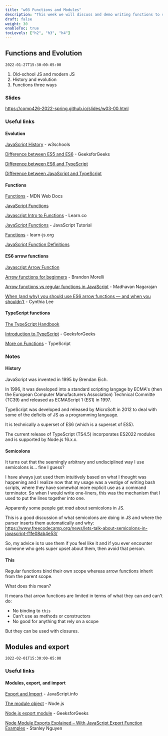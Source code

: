 ```yaml
---
title: "w03 Functions and Modules"
description: "This week we will discuss and demo writing functions to simplify repeated or recurring rasks. We will also discuss creating modules to contain multiple functions and operate as packages that we can port from project to project."
draft: false
weight: 30
enableToc: true
tocLevels: ["h2", "h3", "h4"]
---
```


## Functions and Evolution

`2022-01-27T15:30:00-05:00`

1. Old-school JS and modern JS
2. History and evolution
3. Functions three ways

### Slides

https://comp426-2022-spring.github.io/slides/w03-00.html

### Useful links

#### Evolution

[JavaScript History](https://www.w3schools.com/js/js_history.asp) - w3schools

[Difference between ES5 and ES6](https://www.geeksforgeeks.org/difference-between-es5-and-es6/) - GeeksforGeeks

[Difference between ES6 and TypeScript](https://www.geeksforgeeks.org/difference-between-es5-and-es6/)

[Difference between JavaScript and TypeScript](https://www.geeksforgeeks.org/difference-between-typescript-and-javascript/)

#### Functions

[Functions](https://developer.mozilla.org/en-US/docs/Web/JavaScript/Guide/Functions) - MDN Web Docs

[JavaScript Functions](https://www.w3schools.com/js/js_functions.asp)

[Javascript Intro to Functions](https://learn.co/lessons/javascript-intro-to-functions) - Learn.co

[JavaScript Functions](https://www.javascripttutorial.net/javascript-function/) - JavaScript Tutorial

[Functions](https://www.learn-js.org/en/Functions) - learn-js.org

[JavaScript Function Definitions](https://www.w3schools.com/js/js_function_definition.asp)

#### ES6 arrow functions

[Javascript Arrow Function](https://www.w3schools.com/js/js_arrow_function.asp)

[Arrow functions for beginners](https://codeburst.io/javascript-arrow-functions-for-beginners-926947fc0cdc) - Brandon Morelli

[Arrow functions vs regular functions in JavaScript](https://levelup.gitconnected.com/arrow-function-vs-regular-function-in-javascript-b6337fb87032) - Madhavan Nagarajan

[When (and why) you should use ES6 arrow functions &mdash; and when you shouldn't](https://www.freecodecamp.org/news/when-and-why-you-should-use-es6-arrow-functions-and-when-you-shouldnt-3d851d7f0b26/) - Cynthia Lee

#### TypeScript functions

[The TypeScript Handbook](https://www.typescriptlang.org/docs/handbook/intro.html)

[Introduction to TypeScript](https://www.geeksforgeeks.org/introduction-to-typescript/?ref=gcse) - GeeksforGeeks

[More on Functions](https://www.typescriptlang.org/docs/handbook/2/functions.html) - TypeScript

### Notes

#### History

JavaScript was invented in 1995 by Brendan Eich.

In 1996, it was developed into a standard scripting langage by ECMA's (then the European Computer Manufacturers Association) Technical Committe (TC39) and released as ECMAScript 1 (ES1) in 1997.

TypeScript was developed and released by MicroSoft in 2012 to deal with some of the deficits of JS as a programming language.

It is technically a superset of ES6 (which is a superset of ES5). 

The current release of TypeScript (TS4.5) incorporates ES2022 modules and is supported by Node.js 16.x.x.

#### Semicolons

It turns out that the seemingly arbitrary and undisciplined way I use semicolons is... fine I guess?

I have always just used them intuitively based on what I thought was happening and I realize now that my usage was a vestige of writing bash scripts, where they have somewhat more explicit use as a command terminator. 
So when I would write one-liners, this was the mechanism that I used to put the lines together into one. 

Apparently some people get *mad* about semicolons in JS. 

This is a good discussion of what semicolons are doing in JS and where the parser inserts them automatically and why: https://www.freecodecamp.org/news/lets-talk-about-semicolons-in-javascript-f1fe08ab4e53/

So, my advice is to use them if you feel like it and if you ever encounter someone who gets super upset about them, then avoid that person.

#### This

Regular functions bind their own scope whereas arrow functions inherit from the parent scope. 

What does this mean?

It means that arrow functions are limited in terms of what they can and can't do:

- No binding to `this`
- Can't use as methods or constructors
- No good for anything that rely on a scope

But they can be used with closures.

## Modules and export

`2022-02-01T15:30:00-05:00`

### Useful links

#### Modules, export, and import

[Export and Import](https://javascript.info/import-export) - JavaScript.info

[The module object](https://nodejs.org/api/modules.html#the-module-object) - Node.js

[Node.js export module](https://www.geeksforgeeks.org/node-js-export-module/) - GeeksforGeeks

[Node Module Exports Explained – With JavaScript Export Function Examples](https://www.freecodecamp.org/news/node-module-exports-explained-with-javascript-export-function-examples/) - Stanley Nguyen
